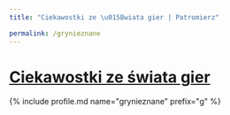 ```yaml
---
title: "Ciekawostki ze \u015Bwiata gier | Patromierz"

permalink: /grynieznane
---
```


# [Ciekawostki ze świata gier](https://patronite.pl/grynieznane)

{% include profile.md name="grynieznane" prefix="g" %}
